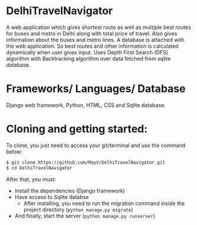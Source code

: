 # DelhiTravelNavigator
A web application which gives shortest route as well as multiple best routes for buses and metro in Delhi along with total price of travel. Also gives information about the buses and metro lines. A database is attached with the web application. So best routes and other information is calculated dynamically when user gives input. Uses Depth First Search (DFS) algorithm with Backtracking algorithm over data fetched from sqlite database.

# Frameworks/ Languages/ Database
Django web framework, Python, HTML, CSS and Sqlite database.
# Cloning and getting started:
To clone, you just need to access your git/terminal and use the command below:

```bash
$ git clone https://github.com/MayV/DelhiTravelNavigator.git
$ cd DelhiTravelNavigator
```

After that, you must:
* Install the dependencies (Django framework)
* Have access to Sqlite databse
  * After installing, you need to run the migration command inside the project directory (`python manage.py migrate`)
* And finally, start the server (`python manage.py runserver`)
